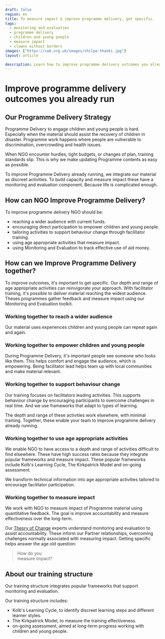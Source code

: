 ```yaml
---
draft: false
region: en
title: To measure impact & improve programme delivery, get specific.
tags:
  - monitoring and evaluation
  - programme delivery
  - children and young people
  - measure impact
  - clowns without borders
images: ["https://cwb.org.uk/images/shilpa-thanki.jpg"]
layout: article

description: Learn how to improve programme delivery outcomes you already run, involve children and young people and measure impact with our Monitoring and Evaluation Tools.
---
```


# Improve programme delivery outcomes you already run

## Our Programme Delivery Strategy

Programme Delivery to engage children and young people is hard. Especially when the material should assist the recovery of children in disaster. Programme work happens where people are vulnerable to discrimination, overcrowding and health issues.

When NGO encounter hurdles, tight budgets, or changes of plan, training standards slip. This is why we make updating Programme contents as easy as possible.

To improve Programme Delivery already running, we integrate our material as discreet activities. To build capacity and measure impact these have a monitoring and evaluation component. Because life is complicated enough.


## How can NGO Improve Programme Delivery?

To improve programme delivery NGO should be:

- reaching a wider audience with current funds.
- encouraging direct participation to empower children and young people.
- tailoring activities to support behaviour change through facilitator training.
- using age appropriate activities that measure impact.
- using Monitoring and Evaluation to track effective use of aid money.

## How can we Improve Programme Delivery together?

To improve outcomes, it's important to get specific. Our depth and range of age appropriate activities can reinvigorate your approach. With facilitator training, it's possible to deliver material reaching the widest audience. Theses programmes gather feedback and measure impact using our Monitoring and Evaluation toolkit.


### Working together to reach a wider audience

Our material uses experiences children and young people can repeat again and again.

### Working together to empower children and young people

During Programme Delivery, it's important people see someone who looks like them. This helps comfort and engage the audience, which is empowering. Being facilitator lead helps team up with local communities and make material relevant.

### Working together to support behaviour change

<!--to tailor activities -->

Our training focuses on facilitators leading activities. This supports behaviour change by encouraging participants to overcome challenges in real time. And we use frameworks that adapt to types of learning.

The depth and range of these activities work elsewhere, with minimal training. Together, these enable your team to improve programme delivery already running.

### Working together to use age appropriate activities

We enable NGO to have access to a depth and range of activities difficult to find elsewhere. These have high success rates because they integrate popular frameworks and measure impact. These popular frameworks include Kolb's Learning Cycle, The Kirkpatrick Model and on-going assessment.

We transform technical information into age appropriate activities
tailored to encourage facilitator participation.

### Working together to measure impact

<!-- How do you measure impact?

### Partner Monitoring Programme

-->

We work with NGO to measure impact of Programme material using quantitative feedback. The goal is improve accountability and measure effectiveness over the long-term.

Our [Theory of Change](/about) experts understand monitoring and evaluation to assist accountability. These inform our Partner relationships, overcoming challenges normally associated with measuring impact. Getting specific helps answer the age old question:

> How do you<br>measure impact?

## About our training structure

Our training structure integrates popular frameworks that support monitoring and evaluation.

Our training structure includes:
- Kolb's Learning Cycle, to identify discreet learning steps and different learner styles.
- The Kirkpatrick Model, to measure the training effectiveness.
- on-going assessment, aimed at long-term progress working with children and young people.


<!--
CTA: Read more about:
- our training structure
- our Monitoring and Evaluation Toolkit
- Programme Delivery:
	- 1
	- 2
	- 3
-->
